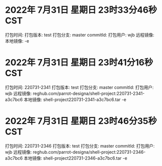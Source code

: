 # 2022年 7月31日 星期日 23时33分46秒 CST
打包时间: 
打包版本: test
打包分支: master
commitId: 
打包用户: wjb
远程镜像: 
本地镜像: 
-e 

# 2022年 7月31日 星期日 23时41分16秒 CST
打包时间: 220731-2341
打包版本: test
打包分支: master
commitId: 
打包用户: wjb
远程镜像: reghub.com/parrot-designa/shell-project:220731-2341-a3c7bc6
本地镜像: shell-project220731-2341-a3c7bc6.tar
-e 

# 2022年 7月31日 星期日 23时46分35秒 CST
打包时间: 220731-2346
打包版本: test
打包分支: master
commitId: 
打包用户: wjb
远程镜像: reghub.com/parrot-designa/shell-project:220731-2346-a3c7bc6
本地镜像: shell-project220731-2346-a3c7bc6.tar
-e 

